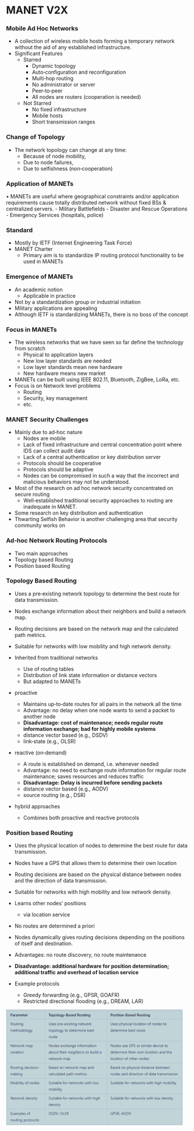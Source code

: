 
# MANET V2X


### Mobile Ad Hoc Networks
- A collection of wireless mobile hosts forming a temporary network without the aid of any established infrastructure.
- Significant Features
    - Starred
        - Dynamic topology
        - Auto‐configuration and reconfiguration
        - Multi‐hop routing
        - No administrator or server
        - Peer‐to‐peer
        - All nodes are routers (cooperation is needed)
    - Not Starred 
        - No fixed infrastructure
        - Mobile hosts
        - Short transmission ranges

### Change of Topology
- The network topology can change at any time:
    - Because of node mobility,
    - Due to node failures,
    - Due to selfishness (non‐cooperation)


### Application of MANETs
• MANETs are useful where geographical constraints and/or application requirements cause totally distributed network without fixed BSs & centralized servers.
    - Military Battlefields
    - Disaster and Rescue Operations
    - Emergency Services (hospitals, police)


### Standard
- Mostly by IETF (Internet Engineering Task Force)
- MANET Charter
    - Primary aim is to standardize IP routing protocol functionality to be used in MANETs


### Emergence of MANETs
- An academic notion
    - Applicable in practice
- Not by a standardization group or industrial initiation
- Military applications are appealing
- Although IETF is standardizing MANETs, there is no boss of the concept


### Focus in MANETs
- The wireless networks that we have seen so far define the technology from scratch
    - Physical to application layers
    - New low layer standards are needed
    - Low layer standards mean new hardware
    - New hardware means new market
- MANETs can be built using IEEE 802.11, Bluetooth, ZigBee, LoRa, etc.
- Focus is on Network level problems
    - Routing
    - Security, key management
    - etc.


### MANET Security Challenges
- Mainly due to ad‐hoc nature
    - Nodes are mobile
    - Lack of fixed infrastructure and central concentration point where IDS can collect audit data
    - Lack of a central authentication or key distribution server
    - Protocols should be cooperative
    - Protocols should be adaptive
    - Nodes can be compromised in such a way that the incorrect and malicious behaviors may not be understood.
- Most of the research on ad hoc network security concentrated on secure routing
    - Well‐established traditional security approaches to routing are inadequate in MANET.
- Some research on key distribution and authentication
- Thwarting Selfish Behavior is another challenging area that security community works on


### Ad‐hoc Network Routing Protocols
- Two main approaches
- Topology based Routing
- Position based Routing

### Topology Based Routing
- Uses a pre‐existing network topology to determine the best route for data transmission.
- Nodes exchange information about their neighbors and build a network map.
- Routing decisions are based on the network map and the calculated path metrics.
- Suitable for networks with low mobility and high network density.

- Inherited from traditional networks
    - Use of routing tables
    - Distribution of link state information or distance vectors
    - But adapted to MANETs
- proactive
    - Maintains up‐to‐date routes for all pairs in the network all the time
    - Advantage: no delay when one node wants to send a packet to another node
    - **Disadvantage: cost of maintenance; needs regular route information exchange; bad for highly mobile systems**
    - distance vector based (e.g., DSDV)
    - link‐state (e.g., OLSR)
- reactive (on‐demand)
    - A route is established on demand, i.e. whenever needed
    - Advantage: no need to exchange route information for regular route maintenance; saves resources and reduces traffic
    - **Disadvantage: Delay is incurred before sending packets**
    - distance vector based (e.g., AODV)
    - source routing (e.g., DSR)
- hybrid approaches
    - Combines both proactive and reactive protocols


### Position based Routing
- Uses the physical location of nodes to determine the best route for data transmission.
- Nodes have a GPS that allows them to determine their own location
- Routing decisions are based on the physical distance between nodes and the direction of data transmission.
- Suitable for networks with high mobility and low network density.

- Learns other nodes’ positions
    - via location service
- No routes are determined a priori
- Nodes dynamically gives routing decisions depending on the positions of itself and destination.
- Advantages: no route discovery, no route maintenance
- **Disadvantage: additional hardware for position determination; additional traffic and overhead of location service**
- Example protocols
    - Greedy forwarding (e.g., GPSR, GOAFR)
    - Restricted directional flooding (e.g., DREAM, LAR)




![proto](./proto.png)





